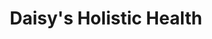 ---
title: "Daisy's Holistic Health"
url: /santa-fe/daisys-holistic-health/
shop: nutrition supplements
---
